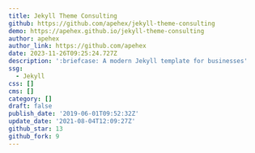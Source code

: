```yaml
---
title: Jekyll Theme Consulting
github: https://github.com/apehex/jekyll-theme-consulting
demo: https://apehex.github.io/jekyll-theme-consulting
author: apehex
author_link: https://github.com/apehex
date: 2023-11-26T09:25:24.727Z
description: ':briefcase: A modern Jekyll template for businesses'
ssg:
  - Jekyll
css: []
cms: []
category: []
draft: false
publish_date: '2019-06-01T09:52:32Z'
update_date: '2021-08-04T12:09:27Z'
github_star: 13
github_fork: 9
---
```

